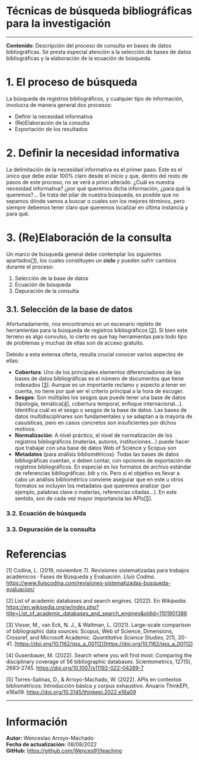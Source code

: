 # Técnicas de búsqueda bibliográficas para la investigación
---

<div class="alert alert-secondary" role="alert">
  <b>Contenido</b>: Descripción del proceso de consulta en bases de datos bibliográficas. Se presta especial atención a la selección de bases de datos bibliográficas y la elaboración de la ecuación de búsqueda.
</div>

# 1. El proceso de búsqueda
La búsqueda de registros bibliográficos, y cualquier tipo de información, involucra de manera general dos procesos:
+ Definir la necesidad informativa
+ (Re)Elaboración de la consulta
+ Exportación de los resultados

# 2. Definir la necesidad informativa
La delimitación de la necesidad informativa es el primer paso. Este es el único que debe estar 100% claro desde el inicio y que, dentro del resto de pasos de este proceso, no se verá a priori alterado. ¿Cuál es nuestra necesidad informativa? ¿por qué queremos dicha información, ¿para qué la queremos?...
Se trata del pilar de nuestra búsqueda, es posible que no sepamos dónde vamos a buscar o cuales son los mejores términos, pero siempre debemos tener claro que queremos localizar en última instancia y para qué.

# 3. (Re)Elaboración de la consulta
Un marco de búsqueda general debe contemplar los siguientes apartados[[1]](#1), los cuales constituyen un **ciclo** y pueden sufrir cambios durante el proceso:
1. Selección de la base de datos
2. Ecuación de búsqueda
3. Depuración de la consulta

## 3.1. Selección de la base de datos
Afortunadamente, nos encontramos en un escenario repleto de herramientas para la búsqueda de registros bibliográficos [[2]](#2). Si bien este terreno es algo convulso, lo cierto es que hay herramientas para todo tipo de problemas y muchas de ellas son de acceso gratuito.

Debido a esta extensa oferta, resulta crucial conocer varios aspectos de ellas:
+ **Cobertura**: Uno de los principales elementos diferenciadores de las bases de datos bibliográficas es el número de documentos que tiene indexados [[3]](#3). Aunque es un importante reclamo y aspecto a tener en cuenta, no tiene por qué ser el criterio principal a la hora de escoger.
+ **Sesgos**: Son múltiples los sesgos que puede tener una base de datos (tipología, temática[[4]](#4), cobertura temporal, enfoque internacional...). Identifica cuál es el sesgo o sesgos de la base de datos. Las bases de datos multidisciplinares son fundamentales y se adaptan a la mayoría de casuísticas, pero en casos concretos son insuficientes por dichos motivos.
+ **Normalización**: A nivel práctico, el nivel de normalización de los registros bibliográficos (materias, autores, instituciones...) puede hacer que trabajar con una base de datos Web of Science y Scopus son 
+ **Metadatos** (para análisis bibliométricos): Todas las bases de datos bibliográficas cuentan, o deben contar, con opciones de exportación de registros bibliográficos. En especial en los formatos de archivo estándar de referencias bibliográficas: *bib* y *ris*. Pero si el objetivo es llevar a cabo un análisis bibliométrico conviene asegurar que en este u otros formatos se incluyen los metadatos que queremos analizar (por ejemplo, palabras clave o materías, referencias citadas...). En este sentido, son de cada vez mayor importancia las APIs[[5]](#5).

### 3.2. Ecuación de búsqueda

### 3.3. Depuración de la consulta




# Referencias
<a id="1">[1]</a>  Codina, L. (2019, noviembre 7). Revisiones sistematizadas para trabajos académicos · Fases de Búsqueda y Evaluación. *Lluís Codina*. https://www.lluiscodina.com/revisiones-sistematizadas-busqueda-evaluacion/

<a id="2">[2]</a>  List of academic databases and search engines. (2022). En *Wikipedia*. https://en.wikipedia.org/w/index.php?title=List_of_academic_databases_and_search_engines&oldid=1101901386

<a id="3">[3]</a>  Visser, M., van Eck, N. J., & Waltman, L. (2021). Large-scale comparison of bibliographic data sources: Scopus, Web of Science, Dimensions, Crossref, and Microsoft Academic. *Quantitative Science Studies*, 2(1), 20-41. [https://doi.org/10.1162/qss_a_00112](https://doi.org/10.1162/qss_a_00112)

<a id="4">[4]</a> Gusenbauer, M. (2022). Search where you will find most: Comparing the disciplinary coverage of 56 bibliographic databases. Scientometrics, 127(5), 2683-2745. https://doi.org/10.1007/s11192-022-04289-7

<a id="5">[5]</a> Torres-Salinas, D., & Arroyo-Machado, W. (2022). APIs en contextos bibliométricos: Introducción básica y corpus exhaustivo. Anuario ThinkEPI, e16a09. https://doi.org/10.3145/thinkepi.2022.e16a09

---

# Información
<div class="alert alert-block alert-info">
    <b>Autor:</b> Wenceslao Arroyo-Machado</br>
    <b>Fecha de actualización:</b> 08/08/2022</br>
    <b>GitHub:</b> <a href="https://github.com/Wences91/teaching">https://github.com/Wences91/teaching</a>
</div>